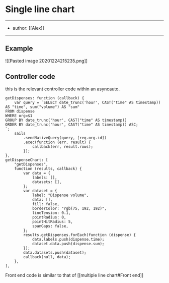 # Single line chart
---
- author: [[Alex]]

---

## Example
![[Pasted image 20201224215235.png]]
## Controller code
this is the relevant controller code within an asyncauto.
```javacript
getDispenses: function (callback) {
	var query = `SELECT date_trunc('hour', CAST("time" AS timestamp)) AS "time", sum("volume") AS "sum"
FROM dispense 
WHERE org=$1 
GROUP BY date_trunc('hour', CAST("time" AS timestamp))
ORDER BY date_trunc('hour', CAST("time" AS timestamp)) ASC;
`;
	sails
		.sendNativeQuery(query, [req.org.id])
		.exec(function (err, result) {
			callback(err, result.rows);
		});
},
getDispenseChart: [
	"getDispenses",
	function (results, callback) {
		var data = {
			labels: [],
			datasets: [],
		};
		var dataset = {
			label: "Dispense volume",
			data: [],
			fill: false,
			borderColor: "rgb(75, 192, 192)",
			lineTension: 0.1,
			pointRadius: 0,
			pointHitRadius: 5,
			spanGaps: false,
		};
		results.getDispenses.forEach(function (dispense) {
			data.labels.push(dispense.time);
			dataset.data.push(dispense.sum);
		});
		data.datasets.push(dataset);
		callback(null, data);
	},
],

```

Front end code is similar to that of [[multiple line chart#Front end]]